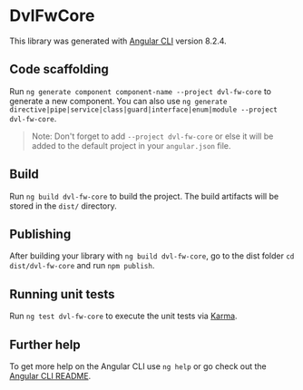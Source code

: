 # DvlFwCore

This library was generated with [Angular CLI](https://github.com/angular/angular-cli) version 8.2.4.

## Code scaffolding

Run `ng generate component component-name --project dvl-fw-core` to generate a new component. You can also use `ng generate directive|pipe|service|class|guard|interface|enum|module --project dvl-fw-core`.
> Note: Don't forget to add `--project dvl-fw-core` or else it will be added to the default project in your `angular.json` file. 

## Build

Run `ng build dvl-fw-core` to build the project. The build artifacts will be stored in the `dist/` directory.

## Publishing

After building your library with `ng build dvl-fw-core`, go to the dist folder `cd dist/dvl-fw-core` and run `npm publish`.

## Running unit tests

Run `ng test dvl-fw-core` to execute the unit tests via [Karma](https://karma-runner.github.io).

## Further help

To get more help on the Angular CLI use `ng help` or go check out the [Angular CLI README](https://github.com/angular/angular-cli/blob/master/README.md).
